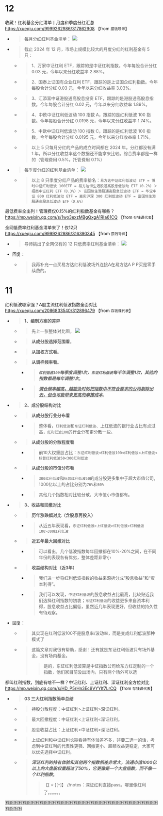 
# 12

收藏！红利基金分红清单丨月度和季度分红汇总 https://xueqiu.com/9999262986/317862908  【from `攒钱导师`】
- > 每月分红红利基金清单： ![](https://xqimg.imedao.com/193f355c0fdb1d6c3fe668b9.png)
- > 截止 2024 年 12 月，市场上规模比较大的月度分红的红利基金有 5 只：
  * > 1、万家中证红利 ETF，跟踪的是中证红利指数。今年每股合计分红 0.03 元，今年以来分红收益率 2.88%。
  * > 2、国泰上证国有企业红利 ETF，跟踪的是上证国企红利指数。今年每股合计分红 0.03 元，今年以来分红收益率 3.03%。
  * > 3、汇添富中证港股通高股息投资 ETF，跟踪的是港股通高股息指数。今年每股合计分红 0.02 元，今年以来分红收益率 1.89%。
  * > 4、中欧中证红利低波动 100 指数 A，跟踪的是红利低波 100 指数。今年每股合计分红 0.0198 元，今年以来分红收益率 1.74%。
  * > 5、中欧中证红利低波动 100 指数 C，跟踪的是红利低波 100 指数。今年每股合计分红 0.0195 元，今年以来分红收益率 1.71%。
  * > 以上 5 只每月分红的产品的成立时间都在 2024 年。分红都没有满 1 年，所以分红收益率这个数据还不能拿来比较。综合费率都是一样的（管理费用 0.5%，托管费用 0.1%）
- > 每季度分红的红利基金清单： ![](https://xqimg.imedao.com/193f355c5cab1d6d3fe1a694.png)
  * > 以上 8 只季度分红产品的费率排名：`易方达中证红利低波动 ETF = 博时中证红利低波 100ETF = 易方达恒生港股通高股息低波动 ETF（0.2%）＞ 招商中证红利 ETF（0.3%）＞ 富国恒生港股通高股息低波动 ETF = 华宝中证 800 红利低波动 ETF = 嘉实沪深 300 红利低波动 ETF = 富国恒生港股通高股息低波动 ETF（0.6%）`

最低费率全出列！管理费仅0.15%的红利指数基金有哪些？ https://mp.weixin.qq.com/s/1wo3exzMBgQxgA1RIa61CQ  【from `存钱课代表`】

全网低费率红利基金清单来了！仅12只 https://xueqiu.com/9999262986/316390345  【from `攒钱导师`】
- > 导师挑出了全网仅有的 12 只低费率红利基金清单： ![](https://xqimg.imedao.com/193b58cce7aa673c3fdfd721.png)
- 回复：
  * > 我再补充一点买易方达红利低波场外连接A在易方达A P P买是零手续费的。

# 11

红利低波哪家强？A股主流红利低波指数全面对比 https://xueqiu.com/2086833540/312896479  【from `存钱课代表`】
- > **1、编制方案的差异**
  * > 先上一张整体对比图。 ![](https://xqimg.imedao.com/1932e16f5508be9c3fdec92a.png)
  * > **从成分股选择范围看**。
  * > **从加权方式看**。
  * > **从调样频率看**。
    + > ***`红利低波100`每季度调整1次，`东证红利低波`每半年调整1次，其他的指数都是每年调整1次***。
    + > ***<ins>调仓频率越高，越能及时的把指数中不符合要求的公司剔除出去，但也可能带来更高的摩擦成本</ins>***。
- > **2、成分股结构对比**
  * > **从成分股行业分布看**
    + > 整体看，`红利低波`和`东证红利低波`、上红低波的银行业占比有点过高，`红利低波100`的行业分布更分散一些。
  * > **从成分股的分散程度看**  
    + > 前10大权重股占比：`东证红利低波<红利低波100<红利低波<上红低波<标普红利低波50<300红利低波`
  * > **从成分股的市值分布看**  
    + > `300红利低波`和`标普红利低波50`的成分股更多集中于超大市值公司，1000亿以上的占比分别为`76%`和`60%`
    + > 其他几个指数相对比较分散，大市值小市值都有。
- > **3、收益和回撤对比**
  * > **历年涨跌幅对比（含股息再投入）**
    + > 从近五年表现看，`东证红利低波>上红低波>红利低波>红利低波100>300红利低波`
  * > **近五年最大回撤对比**
    + > 可以看出，几个低波指数每年回撤都在10%-20%之间，在不同年份的表现各有优劣，整体差距非常小
  * > **收益结构对比（近3年）**
    + > 我们进一步将红利低波指数的收益来源拆分成“股息收益”和“资本利得”。
    + > 我们可以发现，`中证红利低波`的股息收益占比最高，比较贴近我们选择红利指数的初衷；`东证红利低波`的收益更多来自资本利得，股息收益占比偏低，虽然近几年表现更好，但收益的持久性有待观察。
- 回复：
  * > 其实现在红利低波100不是股息率/波动率，而是变成红利低波那种模式了
  * > 这篇文章对我很有帮助，感谢！还有就是东证红利低波只有场外基金，没有场内基金。
    >> 是的，东证红利低波算是中证指数公司给东方红定制的一个指数，他们家目前没出场内，只有两个场外可以选

都叫红利指数，到底有啥不一样？中证红利、上证红利、深证红利全方位对比 https://mp.weixin.qq.com/s/HD_P5rHn3Ec9VYYIf7LrCQ  【from `存钱课代表`】
- > **03 三大红利指数简单总结**
  * > 持股分散程度：中证红利>上证红利>深证红利。
  * > 最大回撤程度：中证红利<上证红利<深证红利。
  * > 股息收益占比：上证红利>中证红利>深证红利。
  * > 上证红利和中证红利长期看持有体验差不多，非要二选一的话，考虑到中证红利的代表性更强、回撤更小、超额收益更稳定，大家可以优先选择中证红利。
  * > ***深证红利的持有体验和其他两个指数相差非常大，流通市值1000亿以上的大盘股权重超过了50%，它更像是一个大盘指数，而不像一个红利指数***。
    >> 【[ :star: ][`*`]】 //notes：深证红利直接pass。哪里像红利了。。。。。。

:u5272::u5272::u5272::u5272::u5272::u5272::u5272::u5272::u5272::u5272::u5272::u5272::u5272::u5272::u5272::u5272::u5272::u5272::u5272::u5272::u5272::u5272::u5272::u5272::u5272::u5272::u5272::u5272::u5272::u5272::u5272::u5272::u5272::u5272::u5272::u5272::u5272::u5272::u5272::u5272:
